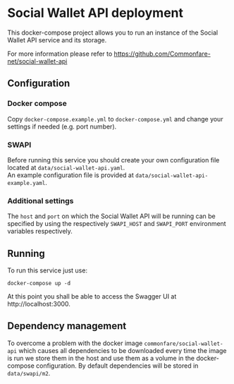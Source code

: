 # Social Wallet API deployment
This docker-compose project allows you to run an instance of the Social Wallet API service
and its storage.  

For more information please refer to https://github.com/Commonfare-net/social-wallet-api



## Configuration

### Docker compose
Copy `docker-compose.example.yml` to `docker-compose.yml` and change your settings if needed (e.g. port number).

### SWAPI
Before running this service you should create your own configuration file located at
`data/social-wallet-api.yaml`.  
An example configuration file is provided at `data/social-wallet-api-example.yaml`.

### Additional settings
The `host` and `port` on which the Social Wallet API will be running can be specified by using the respectively `SWAPI_HOST` and `SWAPI_PORT` environment variables respectively.

## Running
To run this service just use:  
```
docker-compose up -d
```

At this point you shall be able to access the Swagger UI at http://localhost:3000.

## Dependency management
To overcome a problem with the docker image `commonfare/social-wallet-api` which causes all dependencies to be downloaded every time the image is run
we store them in the host and use them as a volume in the docker-compose configuration. By default dependencies will be stored in `data/swapi/m2`.
